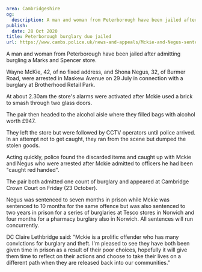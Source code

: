 ```yaml
area: Cambridgeshire
og:
  description: A man and woman from Peterborough have been jailed after admitting burgling a Marks and Spencer store.
publish:
  date: 28 Oct 2020
title: Peterborough burglary duo jailed
url: https://www.cambs.police.uk/news-and-appeals/Mckie-and-Negus-sentencing-Oct2020
```

A man and woman from Peterborough have been jailed after admitting burgling a Marks and Spencer store.

Wayne McKie, 42, of no fixed address, and Shona Negus, 32, of Burmer Road, were arrested in Maskew Avenue on 29 July in connection with a burglary at Brotherhood Retail Park.

At about 2.30am the store's alarms were activated after Mckie used a brick to smash through two glass doors.

The pair then headed to the alcohol aisle where they filled bags with alcohol worth £947.

They left the store but were followed by CCTV operators until police arrived. In an attempt not to get caught, they ran from the scene but dumped the stolen goods.

Acting quickly, police found the discarded items and caught up with Mckie and Negus who were arrested after Mckie admitted to officers he had been "caught red handed".

The pair both admitted one count of burglary and appeared at Cambridge Crown Court on Friday (23 October).

Negus was sentenced to seven months in prison while Mckie was sentenced to 10 months for the same offence but was also sentenced to two years in prison for a series of burglaries at Tesco stores in Norwich and four months for a pharmacy burglary also in Norwich. All sentences will run concurrently.

DC Claire Lethbridge said: "Mckie is a prolific offender who has many convictions for burglary and theft. I'm pleased to see they have both been given time in prison as a result of their poor choices, hopefully it will give them time to reflect on their actions and choose to take their lives on a different path when they are released back into our communities."
